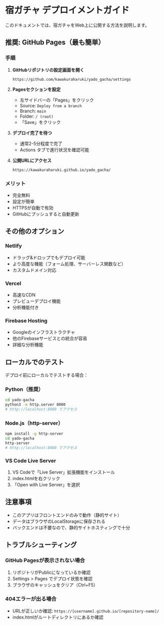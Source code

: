 # 宿ガチャ デプロイメントガイド

このドキュメントでは、宿ガチャをWeb上に公開する方法を説明します。

## 推奨: GitHub Pages（最も簡単）

### 手順

1. **GitHubリポジトリの設定画面を開く**
   ```
   https://github.com/kawakuraharuki/yado_gacha/settings
   ```

2. **Pagesセクションを設定**
   - 左サイドバーの「Pages」をクリック
   - Source: `Deploy from a branch`
   - Branch: `main`
   - Folder: `/ (root)`
   - 「Save」をクリック

3. **デプロイ完了を待つ**
   - 通常2-5分程度で完了
   - Actions タブで進行状況を確認可能

4. **公開URLにアクセス**
   ```
   https://kawakuraharuki.github.io/yado_gacha/
   ```

### メリット
- 完全無料
- 設定が簡単
- HTTPSが自動で有効
- GitHubにプッシュすると自動更新

## その他のオプション

### Netlify
- ドラッグ&ドロップでもデプロイ可能
- より高度な機能（フォーム処理、サーバーレス関数など）
- カスタムドメイン対応

### Vercel
- 高速なCDN
- プレビューデプロイ機能
- 分析機能付き

### Firebase Hosting
- Googleのインフラストラクチャ
- 他のFirebaseサービスとの統合が容易
- 詳細な分析機能

## ローカルでのテスト

デプロイ前にローカルでテストする場合：

### Python（推奨）
```bash
cd yado-gacha
python3 -m http.server 8000
# http://localhost:8000 でアクセス
```

### Node.js（http-server）
```bash
npm install -g http-server
cd yado-gacha
http-server
# http://localhost:8080 でアクセス
```

### VS Code Live Server
1. VS Codeで「Live Server」拡張機能をインストール
2. index.htmlを右クリック
3. 「Open with Live Server」を選択

## 注意事項

- このアプリはフロントエンドのみで動作（静的サイト）
- データはブラウザのLocalStorageに保存される
- バックエンドは不要なので、静的サイトホスティングで十分

## トラブルシューティング

### GitHub Pagesが表示されない場合
1. リポジトリがPublicになっているか確認
2. Settings > Pages でデプロイ状態を確認
3. ブラウザのキャッシュをクリア（Ctrl+F5）

### 404エラーが出る場合
- URLが正しいか確認: `https://[username].github.io/[repository-name]/`
- index.htmlがルートディレクトリにあるか確認